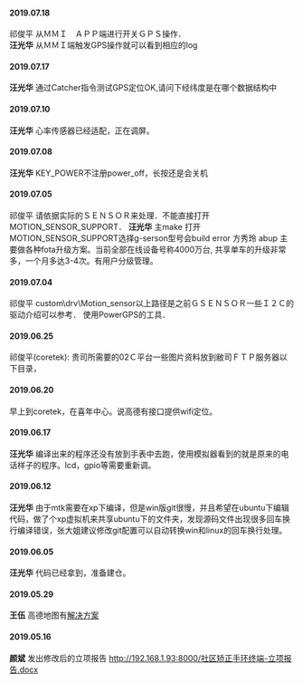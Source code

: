 
#### 2019.07.18
祁俊平  从ＭＭＩ　ＡＰＰ端进行开关ＧＰＳ操作．  
**汪光华**  从ＭＭＩ端触发GPS操作就可以看到相应的log
#### 2019.07.17
**汪光华**  通过Catcher指令测试GPS定位OK,请问下经纬度是在哪个数据结构中
#### 2019.07.10
**汪光华**  心率传感器已经适配，正在调屏。
#### 2019.07.08
**汪光华**  KEY_POWER不注册power_off，长按还是会关机
#### 2019.07.05
祁俊平  请依据实际的ＳＥＮＳＯＲ来处理．不能直接打开MOTION_SENSOR_SUPPORT．
**汪光华**  主make 打开MOTION_SENSOR_SUPPORT选择g-serson型号会build error
方秀玲 abup 主要做各种fota升级方案。当前全部在线设备号称4000万台, 共享单车的升级非常多，一个月多达3-4次。有用户分级管理。
#### 2019.07.04
祁俊平 custom\drv\Motion_sensor以上路径是之前ＧＳＥＮＳＯＲ一些Ｉ２Ｃ的驱动介绍可以参考．
使用PowerGPS的工具．
#### 2019.06.25
祁俊平(coretek): 贵司所需要的02Ｃ平台一些图片资料放到敝司ＦＴＰ服务器以下目录，
#### 2019.06.20
早上到coretek，在喜年中心。说高德有接口提供wifi定位。
#### 2019.06.17
**汪光华**  编译出来的程序还没有放到手表中去跑，使用模拟器看到的就是原来的电话样子的程序。lcd，gpio等需要重新调。
#### 2019.06.12
**汪光华**  由于mtk需要在xp下编译，但是win版git很慢，并且希望在ubuntu下编辑代码，做了个xp虚拟机来共享ubuntu下的文件夹，发现源码文件出现很多回车换行编译错误，张大姐建议修改git配置可以自动转换win和linux的回车换行处理。
#### 2019.06.05
**汪光华**  代码已经拿到，准备建仓。
#### 2019.05.29
**王伍**  高德地图有[解决方案](https://lbs.amap.com/smart/smarthard) 
#### 2019.05.16
**颜斌** 发出修改后的立项报告 http://192.168.1.93:8000/社区矫正手环终端-立项报告.docx  